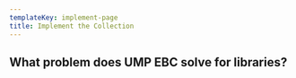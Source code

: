 ```yaml
---
templateKey: implement-page
title: Implement the Collection
---
```

## What problem does UMP EBC solve for libraries?